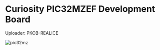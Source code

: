 # Curiosity PIC32MZEF Development Board

Uploader: PKOB-REALICE

![pic32mz](https://microchipdeveloper.com/local--files/boards-i:curiosity-pic32mz/PIC32MZ-CURIOSITY.png)
